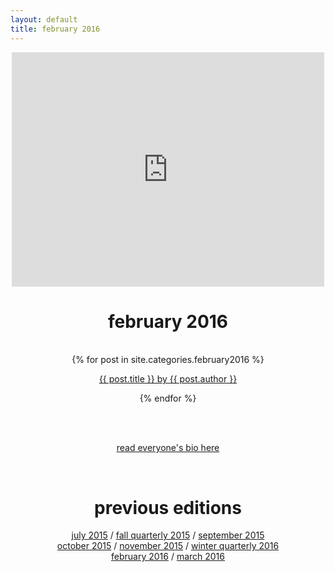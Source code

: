 ```yaml
---
layout: default
title: february 2016
---
```

<div align = "center">
    <iframe src="https://player.vimeo.com/video/155083008" width="500" height="375" frameborder="0" webkitallowfullscreen mozallowfullscreen allowfullscreen></iframe>
    <p><h1>february 2016</h1></p><br>
</div>
<div align="center">
    {% for post in site.categories.february2016 %}
    <div class="items-wrapper">
        <div class="item">
            <p><a href="../{{ post.url }}">{{ post.title }} by {{ post.author }}</a>
            <br />
        </div>
    </div>
        
{% endfor %}
</div>

<br><br>
<p align="center"><a href="../february2016/people.html">read everyone's bio here</a></p>
<br>

<div align="center">
    <p><h1>previous editions</h1></p>
    <a href="../july2015/">july 2015</a> / <a href="../fall2015/">fall quarterly 2015</a> / <a href="../september2015/">september 2015</a> <br> <a href="../october2015/">october 2015</a> / <a href="../november2015/">november 2015</a> / <a href="../winter2016/">winter quarterly 2016</a> <br> <a href="../february2016/">february 2016</a> / <a href="../march2016/"> march 2016</a>
</div>

<br><br>